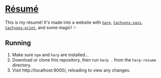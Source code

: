 # [Résumé](https://pschfr.github.io/harp-resume/)
This is my résumé! It's made into a website with [`harp`](https://github.com/sintaxi/harp), [`tachyons-sass`](https://github.com/tachyons-css/tachyons-sass), [`tachyons-print`](https://github.com/lowmess/tachyons-print), and some magic! ✨

## Running
1. Make sure `npm` and `harp` are installed...
2. Download or clone this repository, then run `harp .` from the `harp-resume` directory.
3. Visit http://localhost:9000/, reloading to view any changes.
